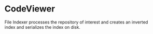 # CodeViewer
File Indexer processes the repository of interest and creates an inverted index and serializes the index on disk. 
